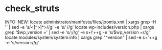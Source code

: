 # check_struts
INFO:
NEW:
locate administrator/manifests/files/joomla.xml | xargs grep -H '<version>' | sed -e 's/<[^>]*>//g' -e 's/ //g'
locate wp-includes/version.php | xargs grep '$wp_version =' | sed -e 's/;//g' -e s+\'++g -e 's/$wp_version =//g'
locate modules/system/system.info | xargs grep "^version" | sed -e s+\'++g -e 's/version://g'
